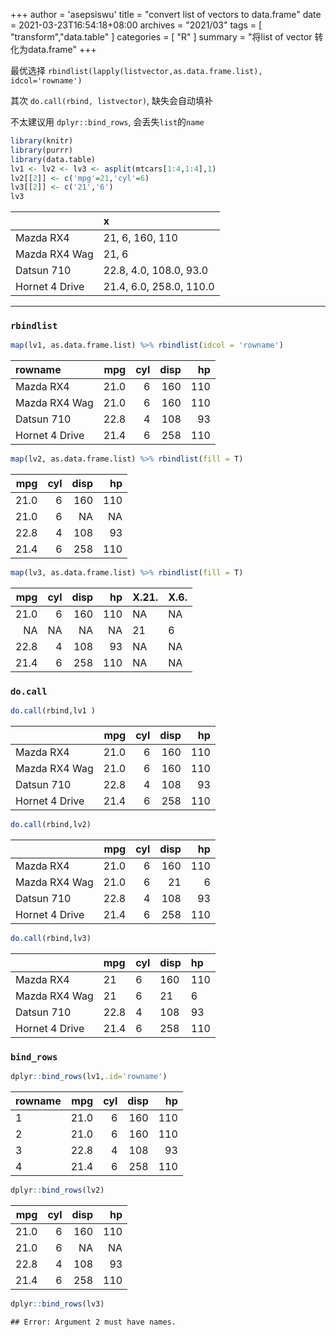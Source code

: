 +++
author = 'asepsiswu'
title = "convert list of vectors to data.frame"
date = 2021-03-23T16:54:18+08:00
archives = "2021/03" 
tags = [ "transform","data.table" ]
categories = [ "R" ]
summary = "将list of vector 转化为data.frame"
+++

最优选择 `rbindlist(lapply(listvector,as.data.frame.list), idcol='rowname')`

其次 `do.call(rbind, listvector)`, 缺失会自动填补

不太建议用 `dplyr::bind_rows`, 会丢失`list`的`name`



```r
library(knitr)
library(purrr)
library(data.table)
lv1 <- lv2 <- lv3 <- asplit(mtcars[1:4,1:4],1)
lv2[[2]] <- c('mpg'=21,'cyl'=6)
lv3[[2]] <- c('21','6')
lv3  
```



|               |x                       |
|:--------------|:-----------------------|
|Mazda RX4      |21, 6, 160, 110         |
|Mazda RX4 Wag  |21, 6                   |
|Datsun 710     |22.8, 4.0, 108.0, 93.0  |
|Hornet 4 Drive |21.4, 6.0, 258.0, 110.0 |
---
### `rbindlist`

```r
map(lv1, as.data.frame.list) %>% rbindlist(idcol = 'rowname') 
```



|rowname        |  mpg| cyl| disp|  hp|
|:--------------|----:|---:|----:|---:|
|Mazda RX4      | 21.0|   6|  160| 110|
|Mazda RX4 Wag  | 21.0|   6|  160| 110|
|Datsun 710     | 22.8|   4|  108|  93|
|Hornet 4 Drive | 21.4|   6|  258| 110|

```r
map(lv2, as.data.frame.list) %>% rbindlist(fill = T) 
```



|  mpg| cyl| disp|  hp|
|----:|---:|----:|---:|
| 21.0|   6|  160| 110|
| 21.0|   6|   NA|  NA|
| 22.8|   4|  108|  93|
| 21.4|   6|  258| 110|

```r
map(lv3, as.data.frame.list) %>% rbindlist(fill = T) 
```



|  mpg| cyl| disp|  hp|X.21. |X.6. |
|----:|---:|----:|---:|:-----|:----|
| 21.0|   6|  160| 110|NA    |NA   |
|   NA|  NA|   NA|  NA|21    |6    |
| 22.8|   4|  108|  93|NA    |NA   |
| 21.4|   6|  258| 110|NA    |NA   |
###  `do.call`

```r
do.call(rbind,lv1 ) 
```



|               |  mpg| cyl| disp|  hp|
|:--------------|----:|---:|----:|---:|
|Mazda RX4      | 21.0|   6|  160| 110|
|Mazda RX4 Wag  | 21.0|   6|  160| 110|
|Datsun 710     | 22.8|   4|  108|  93|
|Hornet 4 Drive | 21.4|   6|  258| 110|

```r
do.call(rbind,lv2) 
```



|               |  mpg| cyl| disp|  hp|
|:--------------|----:|---:|----:|---:|
|Mazda RX4      | 21.0|   6|  160| 110|
|Mazda RX4 Wag  | 21.0|   6|   21|   6|
|Datsun 710     | 22.8|   4|  108|  93|
|Hornet 4 Drive | 21.4|   6|  258| 110|

```r
do.call(rbind,lv3) 
```



|               |mpg  |cyl |disp |hp  |
|:--------------|:----|:---|:----|:---|
|Mazda RX4      |21   |6   |160  |110 |
|Mazda RX4 Wag  |21   |6   |21   |6   |
|Datsun 710     |22.8 |4   |108  |93  |
|Hornet 4 Drive |21.4 |6   |258  |110 |


### `bind_rows`

```r
dplyr::bind_rows(lv1,.id='rowname') 
```



|rowname |  mpg| cyl| disp|  hp|
|:-------|----:|---:|----:|---:|
|1       | 21.0|   6|  160| 110|
|2       | 21.0|   6|  160| 110|
|3       | 22.8|   4|  108|  93|
|4       | 21.4|   6|  258| 110|

```r
dplyr::bind_rows(lv2) 
```



|  mpg| cyl| disp|  hp|
|----:|---:|----:|---:|
| 21.0|   6|  160| 110|
| 21.0|   6|   NA|  NA|
| 22.8|   4|  108|  93|
| 21.4|   6|  258| 110|

```r
dplyr::bind_rows(lv3) 
```

```
## Error: Argument 2 must have names.
```
